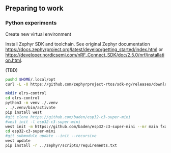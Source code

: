 ## Preparing to work


### Python experiments

Create new virtual environment

Install Zephyr SDK and toolchain. See original Zephyr documentation
https://docs.zephyrproject.org/latest/develop/getting_started/index.html or
https://developer.nordicsemi.com/nRF_Connect_SDK/doc/2.5.0/nrf/installation.html.

(TBD)
```bash
pushd $HOME/.local/opt
curl -L -O https://github.com/zephyrproject-rtos/sdk-ng/releases/download/v0.16.5/zephyr-sdk-0.16.5_macos-aarch64.tar.xz
```

```bash
mkdir elrs-control
cd elrs-control
python3 -m venv ./.venv
. ./.venv/bin/activate
pip install west
#git clone https://github.com/baden/esp32-c3-super-mini
#west init -l esp32-c3-super-mini
west init -m https://github.com/baden/esp32-c3-super-mini --mr main fxa-custom-zephyr esp32-c3-super-mini
cd esp32-c3-super-mini
#git submodule update --init --recursive
west update
pip install -r ../zephyr/scripts/requirements.txt
```

